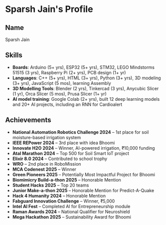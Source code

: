 # Sparsh Jain's Profile

## Name
Sparsh Jain

## Skills
- **Boards**: Arduino (5+ yrs), ESP32 (5+ yrs), STM32, LEGO Mindstorms 51515 (3 yrs), Raspberry Pi (2+ yrs), PCB design (1+ yr)
- **Languages**: C++ (5+ yrs), HTML (3+ yrs), Python (3+ yrs), 3D modeling (3+ yrs), JavaScript (5 mos), learning Assembly
- **3D Modelling Tools**: Blender (2 yrs), Tinkercad (3 yrs), Anycubic Slicer (1 yr), Orca Slicer (5 mos), Prusa Slicer (1+ yr)
- **AI model training**: Google Colab (2+ yrs), built 12 deep learning models and 20+ AI projects, including an RNN for Cardioalert

## Achievements
- **National Automation Robotics Challenge 2024** – 1st place for soil moisture-based irrigation system
- **IEEE REPower 2024** – 3rd place with idea Bhoomi
- **Innovate H2O 2024** – Winner, AI-powered irrigation, ₹10,000 funding
- **Atal Marathon 2024** – Top 500 for Soil Smart IoT project
- **Elixir 8.0 2024** – Contributed to school trophy
- **WRO** – 2nd place in RoboMission
- **MCA Codenest 2025** – Winner
- **Green Pioneers 2025** – Potentially Most Impactful Project for Bhoomi
- **Biomimicry Build-a-thon 2025** – Honorable Mention
- **Student Hacks 2025** – Top 20 teams
- **Junior Make-a-thon 2025** – Honorable Mention for Predict-A-Quake
- **Hack 4 Humanity 2024** – Honorable Mention
- **Fabguard Innovation Challenge** – Winner, ₹5,000
- **Intel AI Fest** – Completed AI for Entrepreneurship module
- **Raman Awards 2024** – National Qualifier for Neuroshield
- **Mega Hackathon 2025** – Sustainability Award for Bhoomi
